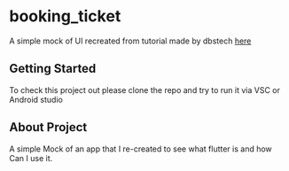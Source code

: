 # booking_ticket

A simple mock of UI recreated from tutorial made by dbstech [here](https://www.youtube.com/watch?v=71AsYo2q_0Y&list=PLost5I4w3wtNYyJhYHQCrYPVfAzymuzhs&index=11&pp=gAQBiAQB)

## Getting Started

To check this project out please clone the repo and try to run it via VSC or Android studio

## About Project

A simple Mock of an app that I re-created to see what flutter is and how Can I use it.
